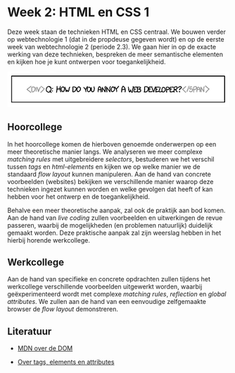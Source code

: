 # Week 2: HTML en CSS 1

Deze week staan de technieken HTML en CSS centraal. We bouwen verder op webtechnologie 1 (dat in de propdeuse gegeven wordt) en op de eerste week van webtechnologie 2 (periode 2.3). We gaan hier in op de exacte werking van deze technieken, bespreken de meer semantische elementen en kijken hoe je kunt ontwerpen voor toegankelijkheid. 

![How do you annoy a web developer? xkcd 1144](../imgs/annoy.png)

## Hoorcollege

In het hoorcollege komen de hierboven genoemde onderwerpen op een meer theoretische manier langs. We analyseren we meer complexe *matching rules* met uitgebreidere *selectors*, bestuderen we het verschil tussen *tags* en *html-elements* en kijken we op welke manier we de standaard *flow layout* kunnen manipuleren. Aan de hand van concrete voorbeelden (websites) bekijken we verschillende manier waarop deze technieken ingezet kunnen worden en welke gevolgen dat heeft of kan hebben voor het ontwerp en de toegankelijkheid. 

Behalve een meer theoretische aanpak, zal ook de praktijk aan bod komen. Aan de hand van *live coding* zullen voorbeelden en uitwerkingen de revue passeren, waarbij de mogelijkheden (en problemen natuurlijk) duidelijk gemaakt worden. Deze praktische aanpak zal zijn weerslag hebben in het hierbij horende werkcollege.

## Werkcollege

Aan de hand van specifieke en concrete opdrachten zullen tijdens het werkcollege verschillende voorbeelden uitgewerkt worden, waarbij geëxperimenteerd wordt met complexe *matching rules*, *reflection* en *global attributes*. We zullen aan de hand van een eenvoudige zelfgemaakte browser de *flow layout* demonstreren.

## Literatuur

- [MDN over de DOM](https://developer.mozilla.org/en-US/docs/Web/API/Document_Object_Model/Introduction)

- [Over tags, elements en attributes](https://www.geeksforgeeks.org/tags-vs-elements-vs-attributes-in-html/)